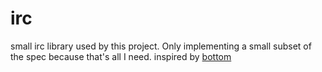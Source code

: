 # irc
small irc library used by this project. Only implementing a small subset of the spec because that's all I need. inspired by [bottom](https://github.com/numberoverzero/bottom)
